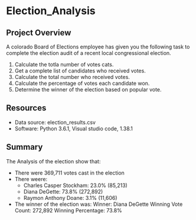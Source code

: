 # Election_Analysis
## Project Overview
A colorado Board of Elections employee has given you the following task to complete the election audit of a recent local congressional election.

1. Calculate the totla number of votes cats.
2. Get a complete list of candidates who received votes.
3. Calculate the total number who received votes.
4. Calculate the percentage of votes each candidate won.
5. Determine the winner of the election based on popular vote.

## Resources
- Data source: election_results.csv
- Software: Python 3.6.1, Visual studio code, 1.38.1

## Summary
The Analysis of the election show that:
- There were 369,711 votes cast in the election
- There weere:
  - Charles Casper Stockham: 23.0% (85,213)
  - Diana DeGette: 73.8% (272,892)
  - Raymon Anthony Doane: 3.1% (11,606)
 - The winner of the election was:
Winner: Diana DeGette
Winning Vote Count: 272,892
Winning Percentage: 73.8%

